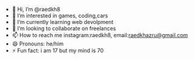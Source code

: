 - 👋 Hi, I’m @raedkh8
- 👀 I’m interested in games, coding,cars
- 🌱 I’m currently learning web devolpment
- 💞️ I’m looking to collaborate on freelances
- 📫 How to reach me instagram:raedkh8, email:raedkhazru@gmail.com
- 😄 Pronouns: he/him
- ⚡ Fun fact: i am 17 but my mind is 70

<!---
raedkh8/raedkh8 is a ✨ special ✨ repository because its `README.md` (this file) appears on your GitHub profile.
You can click the Preview link to take a look at your changes.
--->
